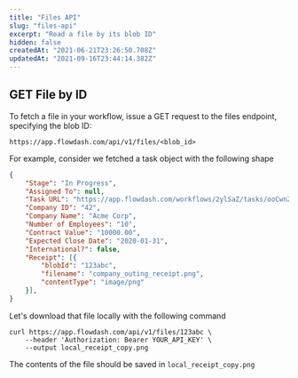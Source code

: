 ```yaml
---
title: "Files API"
slug: "files-api"
excerpt: "Read a file by its blob ID"
hidden: false
createdAt: "2021-06-21T23:26:50.708Z"
updatedAt: "2021-09-16T23:44:14.382Z"
---
```

## GET File by ID

To fetch a file in your workflow, issue a GET request to the files endpoint, specifying the blob ID:

```
https://app.flowdash.com/api/v1/files/<blob_id>
```

For example, consider we fetched a task object with the following shape

```json
{
    "Stage": "In Progress",
    "Assigned To": null,
    "Task URL": "https://app.flowdash.com/workflows/2ylSaZ/tasks/ooCwnZ",
    "Company ID": "42",
    "Company Name": "Acme Corp",
    "Number of Employees": "10",
    "Contract Value": "10000.00",
    "Expected Close Date": "2020-01-31",
    "International?": false,
    "Receipt": [{
        "blobId": "123abc",
        "filename": "company_outing_receipt.png",
        "contentType": "image/png"
    }],   
}
```

Let's download that file locally with the following command
```
curl https://app.flowdash.com/api/v1/files/123abc \
    --header 'Authorization: Bearer YOUR_API_KEY' \
    --output local_receipt_copy.png
```

The contents of the file should be saved in `local_receipt_copy.png`